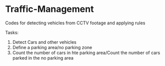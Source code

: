 # Traffic-Management
Codes for detecting vehicles from CCTV footage and applying rules

Tasks:
1. Detect Cars and other vehicles
2. Define a parking area/no parking zone
3. Count the number of cars in hte parking area/Count the number of cars parked in the no parking area
